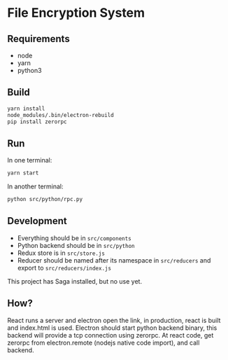 # File Encryption System

## Requirements

- node
- yarn
- python3

## Build

```bash
yarn install
node_modules/.bin/electron-rebuild
pip install zerorpc
```

## Run

In one terminal:
```bash
yarn start
```

In another terminal:
```bash
python src/python/rpc.py
```

## Development

- Everything should be in `src/components`
- Python backend should be in `src/python`
- Redux store is in `src/store.js`
- Reducer should be named after its namespace in `src/reducers` and export to `src/reducers/index.js`

This project has Saga installed, but no use yet.


## How?

React runs a server and electron open the link, in production, react is built and index.html is used. Electron should start python  backend binary, this backend will provide a tcp connection using zerorpc. At react code, get zerorpc from electron.remote (nodejs native code import), and call backend.
